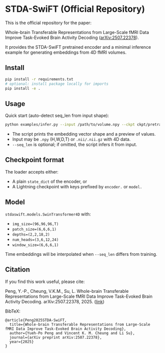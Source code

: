 # STDA-SwiFT (Official Repository)

This is the official repository for the paper:

Whole-brain Transferable Representations from Large-Scale fMRI Data Improve Task-Evoked Brain Activity Decoding ([arXiv:2507.22378](https://arxiv.org/abs/2507.22378)).

It provides the STDA-SwiFT pretrained encoder and a minimal inference example for generating embeddings from 4D fMRI volumes.

## Install

```bash
pip install -r requirements.txt
# optional: install package locally for imports
pip install -e .
```

## Usage

Quick start (auto-detect seq_len from input shape):

```bash
python examples/infer.py --input /path/to/volume.npy --ckpt ckpt/pretrained.ckpt
```

- The script prints the embedding vector shape and a preview of values.
- Input may be `.npy` (H,W,D,T) or `.nii/.nii.gz` with 4D data.
 - `--seq_len` is optional; if omitted, the script infers it from input.

## Checkpoint format

The loader accepts either:
- A plain `state_dict` of the encoder, or
- A Lightning checkpoint with keys prefixed by `encoder.` or `model.`

## Model

`stdaswift.models.SwinTransformer4D` with:
- `img_size=(96,96,96,T)`
- `patch_size=(6,6,6,1)`
- `depths=(2,2,18,2)`
- `num_heads=(3,6,12,24)`
- `window_size=(6,6,6,1)`

Time embeddings will be interpolated when `--seq_len` differs from training.

## Citation

If you find this work useful, please cite:

Peng, Y.-P., Cheung, V.K.M., Su, L. Whole-brain Transferable Representations from Large-Scale fMRI Data Improve Task-Evoked Brain Activity Decoding. arXiv:2507.22378, 2025. ([link](https://arxiv.org/abs/2507.22378))

BibTeX:

```
@article{Peng2025STDA-SwiFT,
  title={Whole-brain Transferable Representations from Large-Scale fMRI Data Improve Task-Evoked Brain Activity Decoding},
  author={Yueh-Po Peng and Vincent K. M. Cheung and Li Su},
  journal={arXiv preprint arXiv:2507.22378},
  year={2025}
}
```
